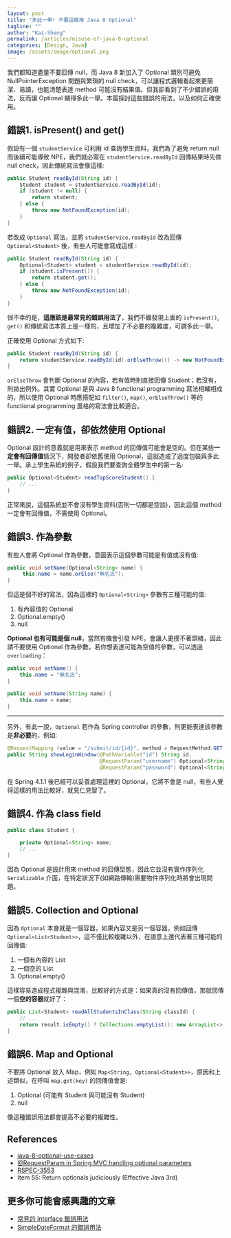 ```yaml
---
layout: post
title: "多此一舉! 不要這樣用 Java 8 Optional"
tagline: ""
author: "Kai-Sheng"
permalink: /articles/misuse-of-java-8-optional
categories: [Design, Java]
image: /assets/image/optional.png
--- 
```


我們都知道盡量不要回傳 null，而 Java 8 新加入了 Optional 類別可避免 NullPointerException 問題與繁瑣的 null check，可以讓程式邏輯看起來更簡潔、易讀，也能清楚表達 method 可能沒有結果值。但我卻看到了不少錯誤的用法，反而讓 Optional 顯得多此一舉。本篇探討這些錯誤的用法，以及如何正確使用。
 

 
## **錯誤1. isPresent() and get()**
假設有一個 `studentService` 可利用 id 查詢學生資料，我們為了避免 return null 而後續可能導致 NPE，我們就必需在 `studentService.readById` 回傳結果時先做 null check，因此傳統寫法會像這樣:

```java
public Student readById(String id) {
    Student student = studentService.readById(id);
    if (student != null) {
        return student;
    } else {
        throw new NotFoundException(id); 
    }
}
```
若改成 `Optional` 寫法，並將 `studentService.readById` 改為回傳 `Optional<Student>` 後，有些人可能會寫成這樣 :

```java
public Student readById(String id) {
    Optional<Student> student = studentService.readById(id);
    if (student.isPresent()) {
        return student.get();
    } else {
        throw new NotFoundException(id); 
    }
}
```

很不幸的是，**這應該是最常見的錯誤用法了**，我們不難發現上面的 `isPresent()`, `get()` 和傳統寫法本質上是一樣的，且增加了不必要的複雜度，可謂多此一舉。

正確使用 Optional 方式如下:
 
```java
public Student readById(String id) {
    return studentService.readById(id).orElseThrow(() -> new NotFoundException(id));
}
```

`orElseThrow` 會判斷 Optional 的內容，若有值時則直接回傳 Student；若沒有，則拋出例外。其實 Optional 是與 Java 8 functional programming 寫法相輔相成的，所以使用 Optional 時應搭配如 `filter()`, `map()`, `orElseThrow()` 等的 functional programming 風格的寫法會比較適合。

## **錯誤2. 一定有值，卻依然使用 Optional**
Optional 設計的意義就是用來表示 method 的回傳值可能會是空的。但在某些**一定會有回傳值**情況下，開發者卻依舊使用 Optional，這就造成了過度包裝與多此一舉。承上學生系統的例子，假設我們要查詢全體學生中的第一名:
```java
public Optional<Student> readTopScoreStudent() {
    // ...
}
```
正常來說，這個系統並不會沒有學生資料(否則一切都是空談)，因此這個 method 一定會有回傳值，不需使用 Optional。

## **錯誤3. 作為參數**

有些人會將 Optional 作為參數，意圖表示這個參數可能是有值或沒有值:

```java
public void setName(Optional<String> name) {
     this.name = name.orElse("無名氏");
}
```

但這是個不好的寫法，因為這裡的 `Optional<String>` 參數有三種可能的值:
1. 有內容值的 Optional 
2. Optional.empty()
3. null

**Optional 也有可能是個 null**，當然有機會引發 NPE，會讓人更摸不著頭緒，因此請不要使用 Optional 作為參數。若你想表達可能為空值的參數，可以透過 `overloading`：

```java
public void setName() {
    this.name = "無名氏";
}

public void setName(String name) {
    this.name = name;
}
```

-------

另外，有此一說，`Optional` 若作為 Spring controller 的參數，則更能表達該參數是**非必要**的，例如: 

```java
@RequestMapping (value = "/submit/id/{id}", method = RequestMethod.GET, produces="text/xml")
public String showLoginWindow(@PathVariable("id") String id,
                              @RequestParam("username") Optional<String> username,
                              @RequestParam("password") Optional<String> password) { ... }
```

在 Spring 4.1.1 後已經可以妥善處理這裡的 Optional，它將不會是 null，有些人覺得這樣的用法比較好，就見仁見智了。

## **錯誤4. 作為 class field**

```java
public class Student {

    private Optional<String> name;
    // ...
}
```

因為 Optional 是設計用來 method 的回傳型態，因此它並沒有實作序列化 `Serializable` 介面，在特定狀況下(如網路傳輸)需要物件序列化時將會出現問題。

## **錯誤5. Collection and Optional**
因為 `Optional` 本身就是一個容器，如果內容又是另一個容器，例如回傳 `Optional<List<Student>>`，這不僅比較複雜以外，在語意上還代表著三種可能的回傳值:
1. 一個有內容的 List
2. 一個空的 List
3. Optional.empty()

這樣容易造成程式複雜與混淆，比較好的方式是：如果真的沒有回傳值，那就回傳一個**空的容器**就好了：

```java
public List<Student> readAllStudentsInClass(String classId) {
    // ... 
    return result.isEmpty() ? Collections.emptyList(): new ArrayList<>(result);
}
```
 
## **錯誤6. Map and Optional**
不要將 Optional 放入 Map，例如 `Map<String, Optional<Student>>`，原因和上述類似，在呼叫 `map.get(key)` 的回傳值會是:
1. Optional (可能有 Student 與可能沒有 Student)
2. null

像這種錯誤用法都會提高不必要的複雜性。

## **References**
- [java-8-optional-use-cases](http://dolszewski.com/java/java-8-optional-use-cases/)
- [@RequestParam in Spring MVC handling optional parameters](https://stackoverflow.com/questions/22373696/requestparam-in-spring-mvc-handling-optional-parameters)
- [RSPEC-3553](https://rules.sonarsource.com/java/tag/clumsy/RSPEC-3553)
- Item 55: Return optionals judiciously (Effective Java 3rd)

## **更多你可能會感興趣的文章**
- [常見的 Interface 錯誤用法](/articles/anti-pattern-of-java-interface-impl-style)
- [SimpleDateFormat 的錯誤用法](/articles/simple-date-format)